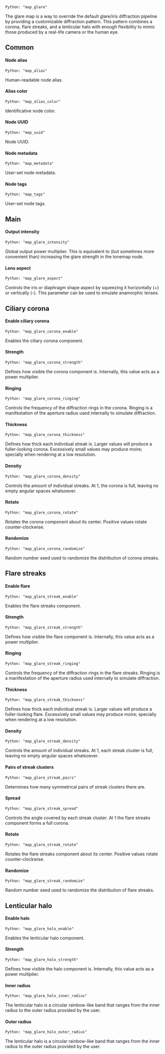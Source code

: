 `Python: "map_glare"`

The glare map is a way to override the default glare/iris diffraction pipeline by providing a customizable diffraction pattern. This pattern combines a corona, flare streaks, and a lenticular halo with enough flexibility to mimic those produced by a real-life camera or the human eye.
## Common

#### Node alias
`Python: "map_alias"`

Human-readable node alias.

#### Alias color
`Python: "map_alias_color"`

Identificative node color.

#### Node UUID
`Python: "map_uuid"`

Node UUID.

#### Node metadata
`Python: "map_metadata"`

User-set node metadata.

#### Node tags
`Python: "map_tags"`

User-set node tags.

## Main

#### Output intensity
`Python: "map_glare_intensity"`

Global output power multiplier. This is equivalent to (but sometimes more convenient than) increasing the glare strength in the tonemap node.

#### Lens aspect
`Python: "map_glare_aspect"`

Controls the iris or diaphragm shape aspect by squeezing it horizontally (+) or vertically (-). This parameter can be used to emulate anamorphic lenses.

## Ciliary corona

#### Enable ciliary corona
`Python: "map_glare_corona_enable"`

Enables the ciliary corona component.

#### Strength
`Python: "map_glare_corona_strength"`

Defines how visible the corona component is. Internally, this value acts as a power multiplier.

#### Ringing
`Python: "map_glare_corona_ringing"`

Controls the frequency of the diffraction rings in the corona. Ringing is a manifestation of the aperture radius used internally to simulate diffraction.

#### Thickness
`Python: "map_glare_corona_thickness"`

Defines how thick each individual streak is. Larger values will produce a fuller-looking corona. Excessively small values may produce moire; specially when rendering at a low resolution.

#### Density
`Python: "map_glare_corona_density"`

Controls the amount of individual streaks. At 1, the corona is full, leaving no empty angular spaces whatsoever.

#### Rotate
`Python: "map_glare_corona_rotate"`

Rotates the corona component about its center. Positive values rotate counter-clockwise.

#### Randomize
`Python: "map_glare_corona_randomize"`

Random number seed used to randomize the distribution of corona streaks.

## Flare streaks

#### Enable flare
`Python: "map_glare_streak_enable"`

Enables the flare streaks component.

#### Strength
`Python: "map_glare_streak_strength"`

Defines how visible the flare component is. Internally, this value acts as a power multiplier.

#### Ringing
`Python: "map_glare_streak_ringing"`

Controls the frequency of the diffraction rings in the flare streaks. Ringing is a manifestation of the aperture radius used internally to simulate diffraction.

#### Thickness
`Python: "map_glare_streak_thickness"`

Defines how thick each individual streak is. Larger values will produce a fuller-looking flare. Excessively small values may produce moire; specially when rendering at a low resolution.

#### Density
`Python: "map_glare_streak_density"`

Controls the amount of individual streaks. At 1, each streak cluster is full, leaving no empty angular spaces whatsoever.

#### Pairs of streak clusters
`Python: "map_glare_streak_pairs"`

Determines how many symmetrical pairs of streak clusters there are.

#### Spread
`Python: "map_glare_streak_spread"`

Controls the angle covered by each streak cluster. At 1 the flare streaks component forms a full corona.

#### Rotate
`Python: "map_glare_streak_rotate"`

Rotates the flare streaks component about its center. Positive values rotate counter-clockwise.

#### Randomize
`Python: "map_glare_streak_randomize"`

Random number seed used to randomize the distribution of flare streaks.

## Lenticular halo

#### Enable halo
`Python: "map_glare_halo_enable"`

Enables the lenticular halo component.

#### Strength
`Python: "map_glare_halo_strength"`

Defines how visible the halo component is. Internally, this value acts as a power multiplier.

#### Inner radius
`Python: "map_glare_halo_inner_radius"`

The lenticular halo is a circular rainbow-like band that ranges from the inner radius to the outer radius provided by the user.

#### Outer radius
`Python: "map_glare_halo_outer_radius"`

The lenticular halo is a circular rainbow-like band that ranges from the inner radius to the outer radius provided by the user.

